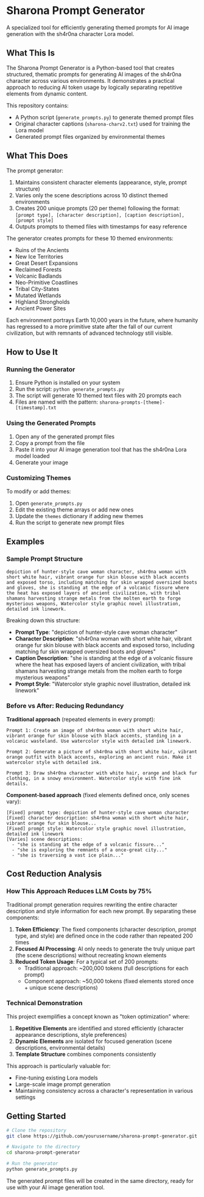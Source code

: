 # Sharona Prompt Generator

A specialized tool for efficiently generating themed prompts for AI image generation with the sh4r0na character Lora model.

## What This Is

The Sharona Prompt Generator is a Python-based tool that creates structured, thematic prompts for generating AI images of the sh4r0na character across various environments. It demonstrates a practical approach to reducing AI token usage by logically separating repetitive elements from dynamic content.

This repository contains:
- A Python script (`generate_prompts.py`) to generate themed prompt files
- Original character captions (`sharona-charv2.txt`) used for training the Lora model
- Generated prompt files organized by environmental themes

## What This Does

The prompt generator:

1. Maintains consistent character elements (appearance, style, prompt structure)
2. Varies only the scene descriptions across 10 distinct themed environments
3. Creates 200 unique prompts (20 per theme) following the format: `[prompt type], [character description], [caption description], [prompt style]`
4. Outputs prompts to themed files with timestamps for easy reference

The generator creates prompts for these 10 themed environments:
- Ruins of the Ancients
- New Ice Territories
- Great Desert Expansions
- Reclaimed Forests
- Volcanic Badlands
- Neo-Primitive Coastlines
- Tribal City-States
- Mutated Wetlands
- Highland Strongholds
- Ancient Power Sites

Each environment portrays Earth 10,000 years in the future, where humanity has regressed to a more primitive state after the fall of our current civilization, but with remnants of advanced technology still visible.

## How to Use It

### Running the Generator

1. Ensure Python is installed on your system
2. Run the script: `python generate_prompts.py`
3. The script will generate 10 themed text files with 20 prompts each
4. Files are named with the pattern: `sharona-prompts-[theme]-[timestamp].txt`

### Using the Generated Prompts

1. Open any of the generated prompt files
2. Copy a prompt from the file
3. Paste it into your AI image generation tool that has the sh4r0na Lora model loaded
4. Generate your image

### Customizing Themes

To modify or add themes:
1. Open `generate_prompts.py`
2. Edit the existing theme arrays or add new ones
3. Update the `themes` dictionary if adding new themes
4. Run the script to generate new prompt files

## Examples

### Sample Prompt Structure

```
depiction of hunter-style cave woman character, sh4r0na woman with short white hair, vibrant orange fur skin blouse with black accents and exposed torso, including matching fur skin wrapped oversized boots and gloves, she is standing at the edge of a volcanic fissure where the heat has exposed layers of ancient civilization, with tribal shamans harvesting strange metals from the molten earth to forge mysterious weapons, Watercolor style graphic novel illustration, detailed ink linework.
```

Breaking down this structure:

- **Prompt Type**: "depiction of hunter-style cave woman character"
- **Character Description**: "sh4r0na woman with short white hair, vibrant orange fur skin blouse with black accents and exposed torso, including matching fur skin wrapped oversized boots and gloves"
- **Caption Description**: "she is standing at the edge of a volcanic fissure where the heat has exposed layers of ancient civilization, with tribal shamans harvesting strange metals from the molten earth to forge mysterious weapons"
- **Prompt Style**: "Watercolor style graphic novel illustration, detailed ink linework"

### Before vs After: Reducing Redundancy

**Traditional approach** (repeated elements in every prompt):
```
Prompt 1: Create an image of sh4r0na woman with short white hair, vibrant orange fur skin blouse with black accents, standing in a volcanic wasteland. Use watercolor style with detailed ink linework.

Prompt 2: Generate a picture of sh4r0na with short white hair, vibrant orange outfit with black accents, exploring an ancient ruin. Make it watercolor style with detailed ink.

Prompt 3: Draw sh4r0na character with white hair, orange and black fur clothing, in a snowy environment. Watercolor style with fine ink details.
```

**Component-based approach** (fixed elements defined once, only scenes vary):
```
[Fixed] prompt type: depiction of hunter-style cave woman character
[Fixed] character description: sh4r0na woman with short white hair, vibrant orange fur skin blouse...
[Fixed] prompt style: Watercolor style graphic novel illustration, detailed ink linework
[Varies] scene descriptions: 
  - "she is standing at the edge of a volcanic fissure..."
  - "she is exploring the remnants of a once-great city..."
  - "she is traversing a vast ice plain..."
```

## Cost Reduction Analysis

### How This Approach Reduces LLM Costs by 75%

Traditional prompt generation requires rewriting the entire character description and style information for each new prompt. By separating these components:

1. **Token Efficiency**: The fixed components (character description, prompt type, and style) are defined once in the code rather than repeated 200 times
2. **Focused AI Processing**: AI only needs to generate the truly unique part (the scene descriptions) without recreating known elements
3. **Reduced Token Usage**: For a typical set of 200 prompts:
   - Traditional approach: ~200,000 tokens (full descriptions for each prompt)
   - Component approach: ~50,000 tokens (fixed elements stored once + unique scene descriptions)

### Technical Demonstration

This project exemplifies a concept known as "token optimization" where:

1. **Repetitive Elements** are identified and stored efficiently (character appearance descriptions, style preferences)
2. **Dynamic Elements** are isolated for focused generation (scene descriptions, environmental details)
3. **Template Structure** combines components consistently

This approach is particularly valuable for:
- Fine-tuning existing Lora models
- Large-scale image prompt generation
- Maintaining consistency across a character's representation in various settings

## Getting Started

```bash
# Clone the repository
git clone https://github.com/yourusername/sharona-prompt-generator.git

# Navigate to the directory
cd sharona-prompt-generator

# Run the generator
python generate_prompts.py
```

The generated prompt files will be created in the same directory, ready for use with your AI image generation tool.
